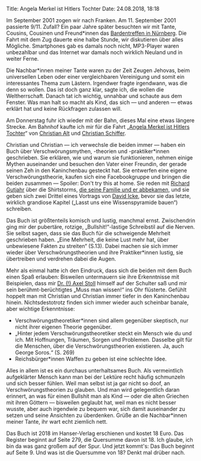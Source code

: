 Title: Angela Merkel ist Hitlers Tochter
Date: 24.08.2018, 18:18

Im September 2001 zogen wir nach Franken. Am 11. September 2001 passierte 9/11. Zufall? Ein paar Jahre später besuchten wir mit Tante, Cousins, Cousinen und Freund*innen das [Bardentreffen in Nürnberg](https://de.wikipedia.org/wiki/Bardentreffen). Die Fahrt mit dem Zug dauerte eine halbe Stunde, wir diskutieren über alles Mögliche. Smartphones gab es damals noch nicht, MP3-Player waren unbezahlbar und das Internet war damals noch wirklich Neuland und in weiter Ferne.

Die Nachbar*innen meiner Tante waren zu der Zeit Zeugen Jehovas, beim universellen Leben oder einer vergleichbaren Vereinigung und somit ein interessantes Thema zum Lästern. Irgendwer fragte irgendwann, was die denn so wollen. Das ist doch ganz klar, sagte ich, die wollen die Weltherrschaft. Danach tat ich wichtig, unnahbar und schaute aus dem Fenster. Was man halt so macht als Kind, das sich — und anderen — etwas erklärt hat und keine Rückfragen zulassen will.

Am Donnerstag fuhr ich wieder mit der Bahn, dieses Mal eine etwas längere Strecke. Am Bahnhof kaufte ich mir für die Fahrt „[Angela Merkel ist Hitlers Tochter](https://www.hanser-literaturverlage.de/buch/angela-merkel-ist-hitlers-tochter-im-land-der-verschwoerungstheorien/978-3-446-26028-3/)“ von [Christian Alt](https://twitter.com/caltf4) und [Christian Schiffer](https://twitter.com/Wurzelbier).

Christian und Christian — ich verwechsle die beiden immer — haben ein Buch über Verschwörungsmythen, -theorien und -praktiker*innen geschrieben. Sie erklären, wie und warum sie funktionieren, nehmen einige Mythen auseinander und besuchen den Vater einer Freundin, der gerade seinen Zeh in den Kaninchenbau gesteckt hat. Sie entwerfen eine eigene Verschwörungstheorie, kaufen sich eine Facebookgruppe und bringen die beiden zusammen — Spoiler: Don't try this at home. Sie reden mit [Richard Gutjahr](https://de.wikipedia.org/wiki/Richard_Gutjahr) über die Shirtstorms, [die seine Familie und er abbekamen](https://www.youtube.com/watch?v=MXc02u_e5bE), und sie geben sich zwei Drittel eines Vortrags von [David Icke](https://de.wikipedia.org/wiki/David_Icke), bevor sie das letzte, wirklich grandiose Kapitel („Lasst uns eine Wissenspyramide bauen“) schreiben.

Das Buch ist größtenteils komisch und lustig, manchmal ernst. Zwischendrin ging mir der pubertäre, rotzige, „Bullshit!“-lastige Schreibstil auf die Nerven. Sie selbst sagen, dass sie das Buch für die schweigende Mehrheit geschrieben haben. „Eine Mehrheit, die keine Lust mehr hat, über unbewiesene Fakten zu streiten“ (S.13). Dabei machen sie sich immer wieder über Verschwörungstheorien und ihre Praktiker*innen lustig, sie übertreiben und verdrehen dabei die Augen. 

Mehr als einmal hatte ich den Eindruck, dass sich die beiden mit dem Buch einen Spaß erlauben: Bisweilen untermauern sie ihre Erkenntnisse mit Beispielen, dass mir [Dr. (!) Axel Stoll](https://de.wikipedia.org/wiki/Axel_Stoll) himself auf der Schulter saß und mir sein berühmt-berüchtigtes „Muss man wissen!“ ins Ohr flüsterte. Gefühlt hoppelt man mit Christian und Christian immer tiefer in den Kaninchenbau hinein. Nichtsdestotrotz finden sich immer wieder auch scheinbar banale, aber wichtige Erkenntnisse:

- Verschwörungstheoretiker*innen sind allem gegenüber skeptisch, nur nicht ihrer eigenen Theorie gegenüber.
- „Hinter jedem Verschwörungstheoretiker steckt ein Mensch wie du und ich. Mit Hoffnungen, Träumen, Sorgen und Problemen. Dasselbe gilt für die Menschen, über die Verschwörungstheorien existieren. Ja, auch George Soros.“ (S. 269)
- Reichsbürger*innen Waffen zu geben ist eine schlechte Idee.

Alles in allem ist es ein durchaus unterhaltsames Buch. Als vermeintlich aufgeklärter Mensch kann man bei der Lektüre recht häufig schmunzeln und sich besser fühlen. Weil man selbst ist ja gar nicht so doof, an Verschwörungstheorien zu glauben. Und man wird gelegentlich daran erinnert, an was für einen Bullshit man als Kind — oder die alten Griechen mit ihren Göttern — bisweilen geglaubt hat, weil man es nicht besser wusste, aber auch irgendwie zu bequem war, sich damit auseinander zu setzen und seine Ansichten zu überdenken. Grüße an die Nachbar*innen meiner Tante, ihr wart echt ziemlich nett.

Das Buch ist 2018 im Hanser-Verlag erschienen und kostet 18 Euro. Das Register beginnt auf Seite 279, die Quersumme davon ist 18. Ich glaube, ich bin da was ganz großem auf der Spur. Und jetzt kommt's: Das Buch beginnt auf Seite 9. Und was ist die Quersumme von 18? Denkt mal drüber nach.